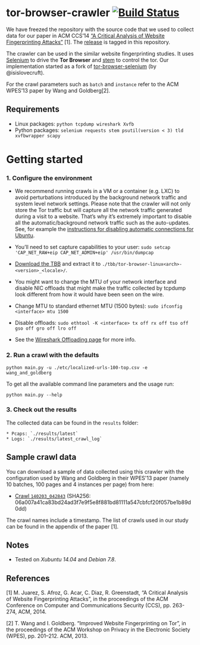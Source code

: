 tor-browser-crawler [![Build Status](https://travis-ci.org/webfp/tor-browser-crawler.svg)](https://travis-ci.org/webfp/tor-browser-crawler)
===============
We have freezed the repository with the source code that we used to collect data for our paper in ACM CCS’14 [“A Critical Analysis of Website Fingerprinting Attacks”](http://homes.esat.kuleuven.be/~mjuarezm/index_files/pdf/ccs14.pdf) [1]. The [release](https://github.com/webfp/tor-browser-crawler/releases/tag/webfp-paper) is tagged in this repository.

The crawler can be used in the similar website fingerprinting studies. It uses [Selenium](https://selenium-python.readthedocs.org/) to drive the **Tor Browser** and [stem](https://stem.torproject.org/) to control the tor. Our implementation started as a fork of  [tor-browser-selenium](https://github.com/isislovecruft/tor-browser-selenium) (by  @isislovecruft).

For the crawl parameters such as `batch` and `instance` refer to the ACM WPES’13 paper by Wang and Goldberg[2].

Requirements
---------------
* Linux packages: ```python tcpdump wireshark Xvfb```
* Python packages: ```selenium requests stem psutil(version < 3) tld xvfbwrapper scapy```

# Getting started

### 1. Configure the environment

* We recommend running crawls in a VM or a container (e.g. LXC) to avoid perturbations introduced by the background network traffic and system level network settings. Please note that the crawler will not only store the Tor traffic but will capture all the network traffic generated during a visit to a website. That’s why it’s extremely important to disable all the automatic/background network traffic such as the auto-updates. See, for example the [instructions for disabling automatic connections for Ubuntu](https://help.ubuntu.com/community/AutomaticConnections).

* You’ll need to set capture capabilities to your user: `sudo setcap 'CAP_NET_RAW+eip CAP_NET_ADMIN+eip' /usr/bin/dumpcap`

* [Download the TBB](https://www.torproject.org/download/download.html.en) and extract it to `./tbb/tor-browser-linux<arch>-<version>_<locale>/`.

* You might want to change the MTU of your network interface and disable NIC offloads that might make the traffic collected by tcpdump look different from how it would have been seen on the wire.

 * Change MTU to standard ethernet MTU (1500 bytes): `sudo ifconfig <interface> mtu 1500`

 * Disable offloads: `sudo ethtool -K <interface> tx off rx off tso off gso off gro off lro off`

 * See the [Wireshark Offloading page](https://wiki.wireshark.org/CaptureSetup/Offloading) for more info.



### 2. Run a crawl with the defaults

```
python main.py -u ./etc/localized-urls-100-top.csv -e wang_and_goldberg
```

To get all the available command line parameters and the usage run:

```
python main.py --help
```

### 3. Check out the results

The collected data can be found in the `results` folder:

    * Pcaps: `./results/latest`
    * Logs: `./results/latest_crawl_log`


Sample crawl data
-------------
You can download a sample of data collected using this crawler with the configuration used by Wang and Goldberg in their WPES'13 paper (namely 10 batches, 100 pages and 4 instances per page) from here:

* [Crawl `140203_042843`](https://mega.co.nz/#!ekIXBTbZ!1bn7zSPuV5r8fS0zpp2hrMvNc4Xrj6F2oUbjlyBb87o)
(SHA256: 06a007a41ca83bd24ad3f7e9f5e8f881bd81111a547cbfcf20f057be1b89d0dd)

The crawl names include a timestamp. The list of crawls used in our study can be found in the appendix of the paper [1].


Notes
-------
* Tested on *Xubuntu 14.04* and *Debian 7.8*.


References
-------------

[1] M. Juarez, S. Afroz, G. Acar, C. Diaz, R. Greenstadt, “A Critical Analysis of Website Fingerprinting Attacks”, in the proceedings of the ACM Conference on Computer and Communications Security (CCS), pp. 263-274, ACM, 2014.

[2] T. Wang and I. Goldberg. “Improved Website Fingerprinting on Tor”, in the proceedings of the ACM Workshop on Privacy in the Electronic Society (WPES), pp. 201–212. ACM, 2013.

